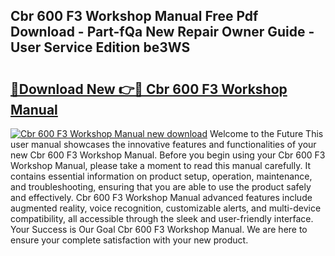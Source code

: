 ## Cbr 600 F3 Workshop Manual Free Pdf Download - Part-fQa New Repair Owner Guide - User Service Edition be3WS

# <h2><a href="http://bc82314.oget.top/?id=Cbr+600+F3+Workshop+Manual">🔗Download New 👉🔴 Cbr 600 F3 Workshop Manual</a></h2>

[![Cbr 600 F3 Workshop Manual new download](https://i.imgur.com/5g1atiW.png)](http://bc82314.oget.top/?id=Cbr+600+F3+Workshop+Manual)
Welcome to the Future This user manual showcases the innovative features and functionalities of your new Cbr 600 F3 Workshop Manual. Before you begin using your Cbr 600 F3 Workshop Manual, please take a moment to read this manual carefully. It contains essential information on product setup, operation, maintenance, and troubleshooting, ensuring that you are able to use the product safely and effectively. Cbr 600 F3 Workshop Manual advanced features include augmented reality, voice recognition, customizable alerts, and multi-device compatibility, all accessible through the sleek and user-friendly interface. Your Success is Our Goal Cbr 600 F3 Workshop Manual. We are here to ensure your complete satisfaction with your new product.
